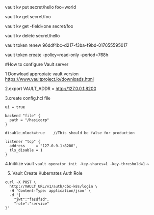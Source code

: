 vault kv put secret/hello foo=world

vault kv get secret/foo

vault kv get -field=one   secret/foo 

vault kv delete secret/hello

vault token renew 96ddf4bc-d217-f3ba-f9bd-017055595017


vault token  create   -policy=read-only -period=768h


#How to configure Vault server

1 Donwload appropiate vault version
https://www.vaultproject.io/downloads.html

2.export VAULT_ADDR = http://127.0.0.1:8200

3.create config.hcl file

```
ui = true

backend "file" {
  path = "/hasicorp"
}

disable_mlock=true    //This should be false for production

listener "tcp" {
  address     = "127.0.0.1:8200",
  tls_disable = 1
}
```

4.Initilize vault
```vault operator init -key-shares=1 -key-threshold=1```
~


5. Vault Create Kubernates Auth Role
```
curl -X POST \
  http://VAULT_URL/v1/auth/cbx-k8s/login \
  -H 'Content-Type: application/json' \
  -d '{	
	"jwt":"fasdfsd",
	"role":"service"	
}'
```
